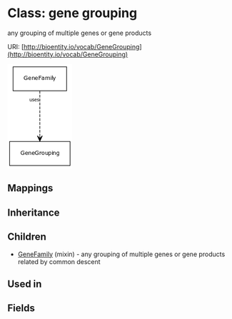 # Class: gene grouping


any grouping of multiple genes or gene products

URI: [http://bioentity.io/vocab/GeneGrouping](http://bioentity.io/vocab/GeneGrouping)

![img](images/GeneGrouping.png)
## Mappings

## Inheritance

## Children

 * [GeneFamily](GeneFamily.md) (mixin)  - any grouping of multiple genes or gene products related by common descent
## Used in

## Fields

